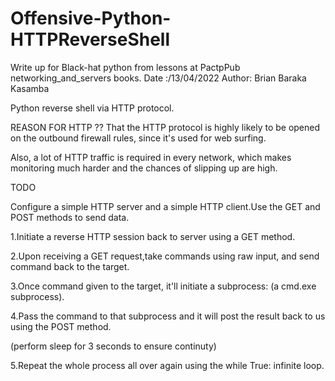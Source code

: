 # Offensive-Python-HTTPReverseShell
Write up for Black-hat python from lessons at PactpPub networking_and_servers books.
Date :/13/04/2022 
Author: Brian Baraka Kasamba

Python reverse shell via HTTP protocol.

REASON FOR HTTP ?? That the HTTP protocol is highly likely to be opened on the outbound firewall rules,
since it's used for web surfing.

Also, a lot of HTTP traffic is required in every network, which makes monitoring much harder and the chances of  slipping up are high.

TODO

Configure a simple HTTP server and a simple HTTP client.Use the GET and POST methods to send data.

1.Initiate a reverse HTTP session back to server using a GET method.

2.Upon receiving a GET request,take commands using raw input, and send command back to the target.

3.Once command given to the target, it'll initiate a subprocess: (a cmd.exe subprocess).

4.Pass the command to that subprocess and it will post the result back to us using the POST method.

(perform sleep for 3 seconds to ensure continuty)

5.Repeat the whole process all over again using the while True: infinite loop.


